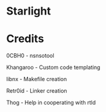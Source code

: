 # Starlight

# Credits
0CBH0 - nsnsotool

Khangaroo - Custom code templating

libnx - Makefile creation

Retr0id - Linker creation

Thog - Help in cooperating with rtld